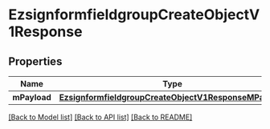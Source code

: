 # EzsignformfieldgroupCreateObjectV1Response

## Properties
Name | Type | Description | Notes
------------ | ------------- | ------------- | -------------
**mPayload** | [**EzsignformfieldgroupCreateObjectV1ResponseMPayload**](EzsignformfieldgroupCreateObjectV1ResponseMPayload.md) |  | 

[[Back to Model list]](../README.md#documentation-for-models) [[Back to API list]](../README.md#documentation-for-api-endpoints) [[Back to README]](../README.md)


